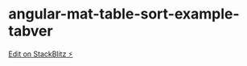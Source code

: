 # angular-mat-table-sort-example-tabver

[Edit on StackBlitz ⚡️](https://stackblitz.com/edit/angular-mat-table-sort-example-tabver)